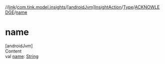 //[link](../../../../index.md)/[com.tink.model.insights](../../../index.md)/[[androidJvm]InsightAction](../../index.md)/[Type](../index.md)/[ACKNOWLEDGE](index.md)/[name](name.md)



# name  
[androidJvm]  
Content  
val [name](name.md): [String](https://kotlinlang.org/api/latest/jvm/stdlib/kotlin/-string/index.html)  



